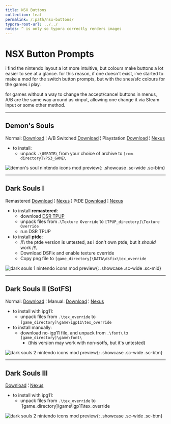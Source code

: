 ```yaml
---
title: NSX Buttons
collection: leaf
permalink: /:path/nsx-buttons/
typora-root-url: ../../
notes: ^ is only so typora correctly renders images
---
```


# NSX Button Prompts

i find the nintendo layout a lot more intuitive, but colours make buttons a lot easier to see at a glance. for this reason, if one doesn't exist, i've started to make a mod for the switch button prompts, but with the snes/sfc colours for the games i play.

for games without a way to change the accept/cancel buttons in menus, A/B are the same way around as xinput, allowing one change it via Steam Input or some other method.

---

## Demon's Souls

Normal: [Download](/assets/zips/games/mods/des/nsx-button-prompts.7z) ¦ A/B Switched [Download](/assets/zips/games/mods/des/nsx-button-prompts.7z) ¦ Playstation [Download](/assets/zips/games/mods/des/nsx-button-prompts.7z) ¦ [Nexus](https://www.nexusmods.com/demonssouls/mods/47)

- to install: 
	- unpack `.\USRDIR\` from your choice of archive to `[rom-directory]\PS3_GAME\`

![demon's soul nintendo icons mod preview](https://staticdelivery.nexusmods.com/mods/2952/images/47/47-1627235435-1097188189.jpeg){: .showcase .sc-wide .sc-btm}

---

## Dark Souls I

Remastered [Download](/assets/zips/games/mods/ds1/nsx-button-prompts.7z) ¦ [Nexus](https://www.nexusmods.com/demonssouls/mods/375) ¦ PtDE [Download](/assets/zips/games/mods/ds1/ptde-nsx-button-prompts.7z) ¦ [Nexus](https://www.nexusmods.com/demonssouls/mods/1778)

- to install **remastered**:
	- ﻿download [DSR TPUP](https://www.nexusmods.com/darksoulsremastered/mods/9)
	- ﻿unpack files from .`\Texture Override` to `[TPUP_directory]\Texture Override`
	- run DSR TPUP
- to install **ptde**:
	- /!\ the ptde version is untested, as i don't own ptde, but it *should* work /!\
	- Download DSFix and enable texture override
	- Copy png file to `[game_directory]\DATA\dsfix\tex_override`

![dark souls 1 nintendo icons mod preview](https://staticdelivery.nexusmods.com/mods/2432/images/375/375-1627472569-32691204.jpeg){: .showcase .sc-wide .sc-mid}

---

## Dark Souls II (SotFS)

Normal: [Download](/assets/zips/games/mods/ds2/nsx-button-prompts.7z) ¦ Manual: [Download](/assets/zips/games/mods/ds2/nsx-button-prompts-no-igp11.7z) ¦ [Nexus](https://www.nexusmods.com/darksouls2/mods/990)

* to install with ipg11:
	* unpack files from `.\tex_override` to `[game_directory]\game\igp11\tex_override`
* to install manually:
	* download no-igp11 file, and unpack from `.\font\` to `[game_directory]\game\font\`
		* (this version may work with non-sotfs, but it's untested)

![dark souls 2 nintendo icons mod preview](https://staticdelivery.nexusmods.com/mods/482/images/990/990-1627310764-2065981038.jpeg){: .showcase .sc-wide .sc-btm}

---

## Dark Souls III

[Download](/assets/zips/games/mods/ds3/nsx-button-prompts.7z) ¦ [Nexus](https://www.nexusmods.com/darksouls3/mods/993)

* to install with ipg11:
	* unpack files from `.\tex_override` to `[game_directory]\game\igp11\tex_override

![dark souls 2 nintendo icons mod preview](https://staticdelivery.nexusmods.com/mods/1392/images/993/993-1627386166-97632564.jpeg){: .showcase .sc-wide .sc-btm}

